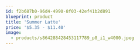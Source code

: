 ```yaml
---
id: f2b687b0-96d4-4990-8f03-42ef41b2d891
blueprint: product
title: 'Summer Latte'
price: '$5.35 - $11.40'
image:
  - products/s864288428453117789_p8_i1_w4000.jpeg
---
```

